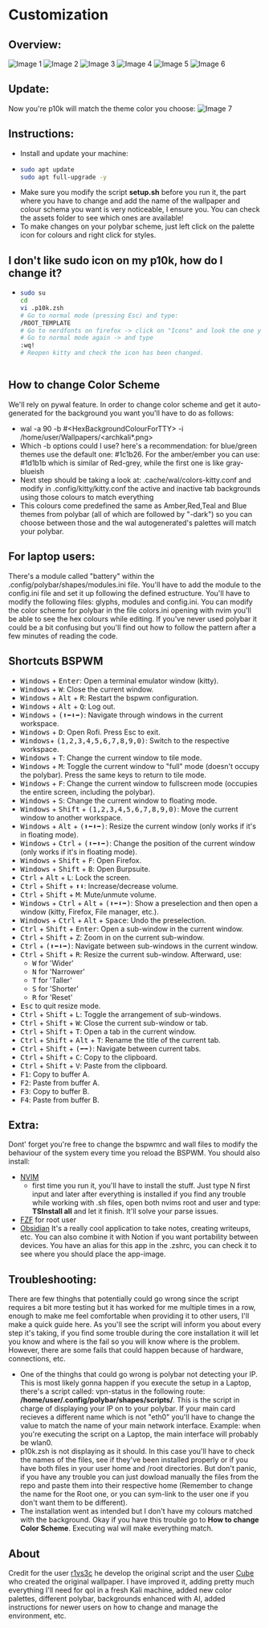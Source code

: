# Customization

## Overview:
![Image 1](assets/2023-12-10_14-13.png)
![Image 2](assets/2023-12-10_14-13_1.png)
![Image 3](assets/archkaliAmber.png)
![Image 4](assets/archkaliEmber.png)
![Image 5](assets/archkaliGreen.png)
![Image 6](assets/archkaliBlue.png)

## Update:
Now you're p10k will match the theme color you choose:
![Image 7](assets/p10kmatch.png)

## Instructions:
- Install and update your machine:
- ```bash
  sudo apt update
  sudo apt full-upgrade -y
- Make sure you modify the script **setup.sh** before you run it, the part where you have to change and add the name of the wallpaper and colour schema you want is very noticeable, I ensure you. You can check the assets folder to see which ones are available!
- To make changes on your polybar scheme, just left click on the palette icon for colours and right click for styles.

## I don't like sudo icon on my p10k, how do I change it?
- ```bash
  sudo su
  cd
  vi .p10k.zsh
  # Go to normal mode (pressing Esc) and type:
  /ROOT_TEMPLATE
  # Go to nerdfonts on firefox -> click on "Icons" and look the one you prefer, copy it and paste on top on the previous one.
  # Go to normal mode again -> and type
  :wq!
  # Reopen kitty and check the icon has been changed.
  
  

## How to change Color Scheme
We'll rely on pywal feature. In order to change color scheme and get it auto-generated for the background you want you'll have to do as follows:
- wal -a 90 -b #\<HexBackgroundColourForTTY> -i /home/user/Wallpapers/\<archkali*.png>
- Which -b options could I use? here's a recommendation: for blue/green themes use the default one: #1c1b26. For the amber/ember you can use: #1d1b1b which is similar of Red-grey, while the first one is like gray-blueish
- Next step should be taking a look at: .cache/wal/colors-kitty.conf and modify in .config/kitty/kitty.conf the active and inactive tab backgrounds using those colours to match everything
- This colours come predefined the same as Amber,Red,Teal and Blue themes from polybar (all of which are followed by "-dark") so you can choose between those and the wal autogenerated's palettes will match your polybar.

## For laptop users:
There's a module called "battery" within the .config/polybar/shapes/modules.ini file. You'll have to add the module to the config.ini file and set it up following the defined estructure. You'll have to modify the following files: glyphs, modules and config.ini. You can modify the color scheme for polybar in the file colors.ini opening with nvim you'll be able to see the hex colours while editing. If you've never used polybar it could be a bit confusing but you'll find out how to follow the pattern after a few minutes of reading the code.


## Shortcuts BSPWM

- <kbd>Windows</kbd> + <kbd>Enter</kbd>: Open a terminal emulator window (kitty). 
- <kbd>Windows</kbd> + <kbd>W</kbd>: Close the current window.
- <kbd>Windows</kbd> + <kbd>Alt</kbd> + <kbd>R</kbd>: Restart the bspwm configuration.
- <kbd>Windows</kbd> + <kbd>Alt</kbd> + <kbd>Q</kbd>: Log out.
- <kbd>Windows</kbd> + <kbd>(⬆⬅⬇➡)</kbd>: Navigate through windows in the current workspace.
- <kbd>Windows</kbd> + <kbd>D</kbd>: Open Rofi. Press Esc to exit.
- <kbd>Windows</kbd>+ <kbd>(1,2,3,4,5,6,7,8,9,0)</kbd>: Switch to the respective workspace.
- <kbd>Windows</kbd> + <kbd>T</kbd>: Change the current window to tile mode.
- <kbd>Windows</kbd> + <kbd>M</kbd>: Toggle the current window to "full" mode (doesn't occupy the polybar). Press the same keys to return to tile mode.
- <kbd>Windows</kbd> + <kbd>F</kbd>: Change the current window to fullscreen mode (occupies the entire screen, including the polybar).
- <kbd>Windows</kbd> + <kbd>S</kbd>: Change the current window to floating mode.
- <kbd>Windows</kbd> + <kbd>Shift</kbd> + <kbd>(1,2,3,4,5,6,7,8,9,0)</kbd>: Move the current window to another workspace.
- <kbd>Windows</kbd> + <kbd>Alt</kbd> + <kbd>(⬆⬅⬇➡)</kbd>: Resize the current window (only works if it's in floating mode).
- <kbd>Windows</kbd> + <kbd>Ctrl</kbd> + <kbd>(⬆⬅⬆➡)</kbd>: Change the position of the current window (only works if it's in floating mode).
- <kbd>Windows</kbd> + <kbd>Shift</kbd> + <kbd>F</kbd>: Open Firefox.
- <kbd>Windows</kbd> + <kbd>Shift</kbd> + <kbd>B</kbd>: Open Burpsuite.
- <kbd>Ctrl</kbd> + <kbd>Alt</kbd> + <kbd>L</kbd>: Lock the screen.
- <kbd>Ctrl</kbd> + <kbd>Shift</kbd> + <kbd>⬆⬇</kbd>: Increase/decrease volume.
- <kbd>Ctrl</kbd> + <kbd>Shift</kbd> + <kbd>M</kbd>: Mute/unmute volume.
- <kbd>Windows</kbd> + <kbd>Ctrl</kbd> + <kbd>Alt</kbd> + <kbd>(⬆⬅⬇➡)</kbd>: Show a preselection and then open a window (kitty, Firefox, File manager, etc.).
- <kbd>Windows</kbd> + <kbd>Ctrl</kbd> + <kbd>Alt</kbd> + <kbd>Space</kbd>: Undo the preselection.
- <kbd>Ctrl</kbd> + <kbd>Shift</kbd> + <kbd>Enter</kbd>: Open a sub-window in the current window.
- <kbd>Ctrl</kbd> + <kbd>Shift</kbd> + <kbd>Z</kbd>: Zoom in on the current sub-window.
- <kbd>Ctrl</kbd> + <kbd>(⬆⬅⬇➡)</kbd>: Navigate between sub-windows in the current window.
- <kbd>Ctrl</kbd> + <kbd>Shift</kbd> + <kbd>R</kbd>: Resize the current sub-window. Afterward, use:
  - <kbd>W</kbd> for 'Wider'
  - <kbd>N</kbd> for 'Narrower'
  - <kbd>T</kbd> for 'Taller'
  - <kbd>S</kbd> for 'Shorter'
  - <kbd>R</kbd> for 'Reset'
- <kbd>Esc</kbd> to quit resize mode.
- <kbd>Ctrl</kbd> + <kbd>Shift</kbd> + <kbd>L</kbd>: Toggle the arrangement of sub-windows.
- <kbd>Ctrl</kbd> + <kbd>Shift</kbd> + <kbd>W</kbd>: Close the current sub-window or tab.
- <kbd>Ctrl</kbd> + <kbd>Shift</kbd> + <kbd>T</kbd>: Open a tab in the current window.
- <kbd>Ctrl</kbd> + <kbd>Shift</kbd> + <kbd>Alt</kbd> + <kbd>T</kbd>: Rename the title of the current tab.
- <kbd>Ctrl</kbd> + <kbd>Shift</kbd> + <kbd>(⬅➡)</kbd>: Navigate between current tabs.
- <kbd>Ctrl</kbd> + <kbd>Shift</kbd> + <kbd>C</kbd>: Copy to the clipboard.
- <kbd>Ctrl</kbd> + <kbd>Shift</kbd> + <kbd>V</kbd>: Paste from the clipboard.
- <kbd>F1</kbd>: Copy to buffer A.
- <kbd>F2</kbd>: Paste from buffer A.
- <kbd>F3</kbd>: Copy to buffer B.
- <kbd>F4</kbd>: Paste from buffer B.

## Extra:
  
  Dont' forget you're free to change the bspwmrc and wall files to modify the behaviour of the system every time you reload the BSPWM.
  You should also install:
  - [NVIM](https://github.com/neovim/neovim/releases/tag/stable)
    - first time you run it, you'll have to install the stuff. Just type N first input and later after everything is installed if you find any trouble while working with .sh files, open both nvims root and user and type: **TSInstall all** and let it   finish. It'll solve your parse issues.
  - [FZF](https://github.com/junegunn/fzf) for root user
  - [Obsidian](https://obsidian.md/) It's a really cool application to take notes, creating writeups, etc. You can also combine it with Notion if you want portability between devices. You have an alias for this app in the .zshrc, you can check it to see where you should place the app-image.

## Troubleshooting:
There are few thinghs that potentially could go wrong since the script requires a bit more testing but it has worked for me multiple times in a row, enough to make me feel comfortable when providing it to other users, I'll make a quick guide here.
As you'll see the script will inform you about every step it's taking, if you find some trouble during the core installation it will let you know and where is the fail so you will know where is the problem. However, there are some fails
that could happen because of hardware, connections, etc. 
- One of the thinghs that could go wrong is polybar not detecting your IP. This is most likely gonna happen if you execute the setup in a Laptop, there's a script called: vpn-status in the following route: **/home/user/.config/polybar/shapes/scripts/**. This is the script in charge of displaying your IP on to your polybar. If your main card recieves a different name which is not "eth0" you'll have to change the value to match the name of your main network interface. Example: when you're executing the script on a Laptop, the main interface will probably be wlan0.
- p10k.zsh is not displaying as it should. In this case you'll have to check the names of the files, see if they've been installed properly or if you have both files in your user home and /root directories. But don't panic, if you have any trouble you can just dowload manually the files from the repo and paste them into their respective home (Remember to change the name for the Root one, or you can sym-link to the user one if you don't want them to be different).
- The installation went as intended but I don't have my colours matched with the background. Okay if you have this trouble go to **How to change Color Scheme**. Executing wal will make everything match.

## About
  Credit for the user [r1vs3c](https://github.com/r1vs3c) he develop the original script and the user [Cube](https://github.com/ZLCube) who created the original wallpaper. I have improved it, adding pretty much everything I'll need for qol in a fresh Kali machine, added new color palettes, different polybar, backgrounds enhanced with AI, added instructions for newer users on how to change and manage the environment, etc.
